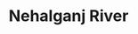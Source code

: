 ---
title: "Nehalganj River"
title_bn: "নেহালগাং নদী"
description: "The kalabad river at Barisal district is the source area of this river that ends by meeting with Rangamatia river."
---